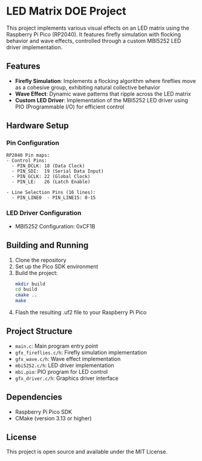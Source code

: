 # LED Matrix DOE Project

This project implements various visual effects on an LED matrix using the Raspberry Pi Pico (RP2040). It features firefly simulation with flocking behavior and wave effects, controlled through a custom MBI5252 LED driver implementation.

## Features

- **Firefly Simulation**: Implements a flocking algorithm where fireflies move as a cohesive group, exhibiting natural collective behavior
- **Wave Effect**: Dynamic wave patterns that ripple across the LED matrix
- **Custom LED Driver**: Implementation of the MBI5252 LED driver using PIO (Programmable I/O) for efficient control

## Hardware Setup

### Pin Configuration
```
RP2040 Pin maps:
- Control Pins:
  - PIN_DCLK: 18 (Data Clock)
  - PIN_SDI:  19 (Serial Data Input)
  - PIN_GCLK: 22 (Global Clock)
  - PIN_LE:   26 (Latch Enable)

- Line Selection Pins (16 lines):
  - PIN_LINE0  - PIN_LINE15: 0-15
```

### LED Driver Configuration
- MBI5252 Configuration: 0xCF1B

## Building and Running

1. Clone the repository
2. Set up the Pico SDK environment
3. Build the project:
   ```bash
   mkdir build
   cd build
   cmake ..
   make
   ```
4. Flash the resulting .uf2 file to your Raspberry Pi Pico

## Project Structure

- `main.c`: Main program entry point
- `gfx_fireflies.c/h`: Firefly simulation implementation
- `gfx_wave.c/h`: Wave effect implementation
- `mbi5252.c/h`: LED driver implementation
- `mbi.pio`: PIO program for LED control
- `gfx_driver.c/h`: Graphics driver interface

## Dependencies

- Raspberry Pi Pico SDK
- CMake (version 3.13 or higher)

## License

This project is open source and available under the MIT License.

